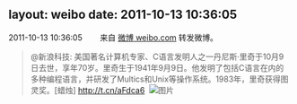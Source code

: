 layout: weibo
date: 2011-10-13 10:36:05
---
2011-10-13 10:36:05  &nbsp;&nbsp;&nbsp;&nbsp;&nbsp;&nbsp; 来自 <a href="http://weibo.com/" rel="nofollow">微博 weibo.com</a>
转发微博。
>  @新浪科技: 美国著名计算机专家、C语言发明人之一丹尼斯·里奇于10月9日去世，享年70岁。里奇生于1941年9月9日。他发明了包括C语言在内的多种编程语言，并研发了Multics和Unix等操作系统。1983年，里奇获得图灵奖。[蜡烛]  http://t.cn/aFdca6 ​​​
>  ![图片](https://ww2.sinaimg.cn/large/61e89b74tw1dm27zy7n2fj.jpg)
